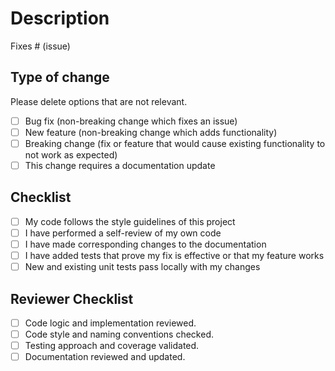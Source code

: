 # Description

<!-- Provide a brief overview of the changes introduced by this pull request. Include any relevant context. -->

Fixes # (issue)

## Type of change

Please delete options that are not relevant.

- [ ] Bug fix (non-breaking change which fixes an issue)
- [ ] New feature (non-breaking change which adds functionality)
- [ ] Breaking change (fix or feature that would cause existing functionality to not work as expected)
- [ ] This change requires a documentation update

## Checklist

- [ ] My code follows the style guidelines of this project
- [ ] I have performed a self-review of my own code
- [ ] I have made corresponding changes to the documentation
- [ ] I have added tests that prove my fix is effective or that my feature works
- [ ] New and existing unit tests pass locally with my changes

## Reviewer Checklist

- [ ] Code logic and implementation reviewed.
- [ ] Code style and naming conventions checked.
- [ ] Testing approach and coverage validated.
- [ ] Documentation reviewed and updated.
